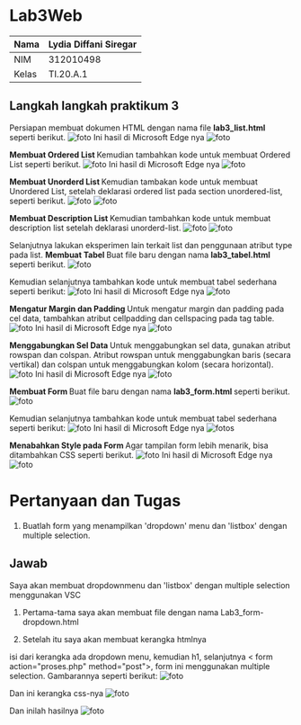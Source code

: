# Lab3Web
| Nama      | Lydia Diffani Siregar |
| ----------- | ----------- |
| NIM     | 312010498       |
| Kelas   | TI.20.A.1        |

## Langkah langkah praktikum 3
Persiapan membuat dokumen HTML dengan nama file <strong> lab3_list.html </strong> seperti berikut.
![foto](foto/foto1.PNG)
Ini hasil di Microsoft Edge nya
![foto](foto/hasil1.PNG)

<strong> Membuat Ordered List </strong>
Kemudian tambahkan kode untuk membuat Ordered List seperti berikut.
![foto](foto/foto2.PNG)
Ini hasil di Microsoft Edge nya
![foto](foto/hasil2.PNG)

<strong> Membuat Unorderd List </strong>
Kemudian tambakan kode untuk membuat Unordered List, setelah deklarasi ordered list pada
section unordered-list, seperti berikut.
![foto](foto/foto3.PNG)
![foto](foto/hasil3.PNG)

<strong> Membuat Description List </strong> 
Kemudian tambahkan kode untuk membuat description list setelah deklarasi unorderd-list.
![foto](foto/foto4.PNG)
![foto](foto/hasil4.PNG)

Selanjutnya lakukan eksperimen lain terkait list dan penggunaan atribut type pada list.
<strong> Membuat Tabel </strong>
Buat file baru dengan nama <strong> lab3_tabel.html </strong> seperti berikut.
![foto](foto/foto5.PNG)

Kemudian selanjutnya tambahkan kode untuk membuat tabel sederhana seperti berikut:
![foto](foto/foto6.PNG)
Ini hasil di Microsoft Edge nya
![foto](foto/hasil6.PNG)

<strong> Mengatur Margin dan Padding </strong>
Untuk mengatur margin dan padding pada cel data, tambahkan atribut cellpadding dan cellspacing pada tag table.
![foto](foto/foto7.PNG)
Ini hasil di Microsoft Edge nya
![foto](foto/hasil7.PNG)

<strong> Menggabungkan Sel Data </strong>
Untuk menggabungkan sel data, gunakan atribut rowspan dan colspan. Atribut rowspan untuk
menggabungkan baris (secara vertikal) dan colspan untuk menggabungkan kolom (secara
horizontal).
![foto](foto/foto8.PNG)
Ini hasil di Microsoft Edge nya
![foto](foto/hasil8.PNG)

<strong> Membuat Form </strong>
Buat file baru dengan nama <strong> lab3_form.html </strong> seperti berikut.
![foto](foto/foto9.PNG)

Kemudian selanjutnya tambahkan kode untuk membuat tabel sederhana seperti berikut:
![foto](foto/foto10.PNG)
Ini hasil di Microsoft Edge nya
![foto](foto/hasil10.PNG)s

<strong> Menabahkan Style pada Form </strong>
Agar tampilan form lebih menarik, bisa ditambahkan CSS seperti berikut.
![foto](foto/foto11.PNG)
Ini hasil di Microsoft Edge nya
![foto](foto/hasil11.PNG)

# Pertanyaan dan Tugas
1. Buatlah form yang menampilkan 'dropdown' menu dan 'listbox' dengan multiple selection.

## Jawab
Saya akan membuat dropdownmenu dan 'listbox' dengan multiple selection menggunakan VSC

1. Pertama-tama saya akan membuat file dengan nama Lab3_form-dropdown.html

2. Setelah itu saya akan membuat kerangka htmlnya

isi dari kerangka ada dropdown menu, kemudian h1, selanjutnya < form action="proses.php" method="post">, form ini menggunakan multiple selection. Gambarannya seperti berikut:
![foto](foto/hasil11.PNG)

Dan ini kerangka css-nya
![foto](foto/hasil11.PNG)

Dan inilah hasilnya
![foto](foto/hasil11.PNG)